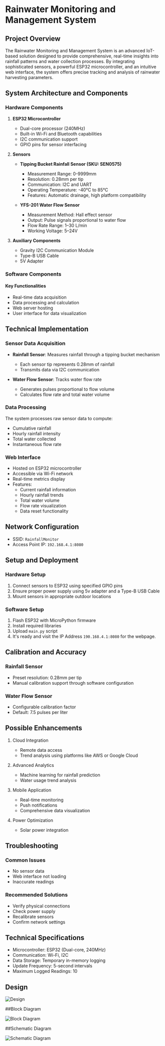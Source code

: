 # Rainwater Monitoring and Management System

## Project Overview

The Rainwater Monitoring and Management System is an advanced IoT-based solution designed to provide comprehensive, real-time insights into rainfall patterns and water collection processes. By integrating sophisticated sensors, a powerful ESP32 microcontroller, and an intuitive web interface, the system offers precise tracking and analysis of rainwater harvesting parameters.

## System Architecture and Components

### Hardware Components

1. **ESP32 Microcontroller**
   - Dual-core processor (240MHz)
   - Built-in Wi-Fi and Bluetooth capabilities
   - I2C communication support
   - GPIO pins for sensor interfacing

2. **Sensors**
   - **Tipping Bucket Rainfall Sensor (SKU: SEN0575)**
     * Measurement Range: 0-9999mm
     * Resolution: 0.28mm per tip
     * Communication: I2C and UART
     * Operating Temperature: -40°C to 85°C
     * Features: Automatic drainage, high platform compatibility

   - **YFS-201 Water Flow Sensor**
     * Measurement Method: Hall effect sensor
     * Output: Pulse signals proportional to water flow
     * Flow Rate Range: 1–30 L/min
     * Working Voltage: 5–24V

3. **Auxiliary Components**
   - Gravity I2C Communication Module
   - Type-B USB Cable
   - 5V Adapter

### Software Components

#### Key Functionalities
- Real-time data acquisition
- Data processing and calculation
- Web server hosting
- User interface for data visualization

## Technical Implementation

### Sensor Data Acquisition
- **Rainfall Sensor**: Measures rainfall through a tipping bucket mechanism
  * Each sensor tip represents 0.28mm of rainfall
  * Transmits data via I2C communication

- **Water Flow Sensor**: Tracks water flow rate
  * Generates pulses proportional to flow volume
  * Calculates flow rate and total water volume

### Data Processing
The system processes raw sensor data to compute:
- Cumulative rainfall
- Hourly rainfall intensity
- Total water collected
- Instantaneous flow rate

### Web Interface
- Hosted on ESP32 microcontroller
- Accessible via Wi-Fi network
- Real-time metrics display
- Features:
  * Current rainfall information
  * Hourly rainfall trends
  * Total water volume
  * Flow rate visualization
  * Data reset functionality

## Network Configuration
- SSID: `RainfallMonitor`
- Access Point IP: `192.168.4.1:8080`

## Setup and Deployment

### Hardware Setup
1. Connect sensors to ESP32 using specified GPIO pins
2. Ensure proper power supply using 5v adapter and a Type-B USB Cable
3. Mount sensors in appropriate outdoor locations

### Software Setup
1. Flash ESP32 with MicroPython firmware
2. Install required libraries
3. Upload `main.py` script
4. It's ready and visit the IP Address `190.168.4.1:8080` for the webpage.

## Calibration and Accuracy

### Rainfall Sensor
- Preset resolution: 0.28mm per tip
- Manual calibration support through software configuration

### Water Flow Sensor
- Configurable calibration factor
- Default: 7.5 pulses per liter

## Possible Enhancements
1. Cloud Integration
   - Remote data access
   - Trend analysis using platforms like AWS or Google Cloud

2. Advanced Analytics
   - Machine learning for rainfall prediction
   - Water usage trend analysis

3. Mobile Application
   - Real-time monitoring
   - Push notifications
   - Comprehensive data visualization

4. Power Optimization
   - Solar power integration

## Troubleshooting

### Common Issues
- No sensor data
- Web interface not loading
- Inaccurate readings

### Recommended Solutions
- Verify physical connections
- Check power supply
- Recalibrate sensors
- Confirm network settings

## Technical Specifications
- Microcontroller: ESP32 (Dual-core, 240MHz)
- Communication: Wi-Fi, I2C
- Data Storage: Temporary in-memory logging
- Update Frequency: 5-second intervals
- Maximum Logged Readings: 10


## Design
![Design](images/Design.png)


##Block Diagram

![Block Diagram](images/Block-Diagram.png)

##Schematic Diagram

![Schematic Diagram](images/Schematic-Diagram.png)
